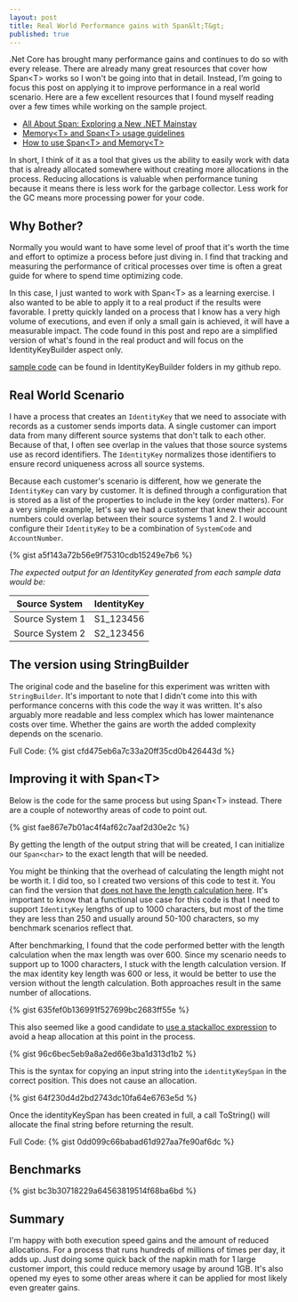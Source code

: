 ```yaml
---
layout: post
title: Real World Performance gains with Span&lt;T&gt;
published: true
---
```


.Net Core has brought many performance gains and continues to do so with every release.  There are already many great resources that cover how Span&lt;T&gt; works so I won't be going into that in detail.  Instead, I’m going to focus this post on applying it to improve performance in a real world scenario.  Here are a few excellent resources that I found myself reading over a few times while working on the sample project.

- [All About Span: Exploring a New .NET Mainstay](https://docs.microsoft.com/en-us/archive/msdn-magazine/2018/january/csharp-all-about-span-exploring-a-new-net-mainstay)
- [Memory&lt;T&gt; and Span&lt;T&gt; usage guidelines](https://docs.microsoft.com/en-us/dotnet/standard/memory-and-spans/memory-t-usage-guidelines)
- [How to use Span&lt;T&gt; and Memory&lt;T&gt;](https://medium.com/@antao.almada/how-to-use-span-t-and-memory-t-c0b126aae652)

In short, I think of it as a tool that gives us the ability to easily work with data that is already allocated somewhere without creating more allocations in the process.  Reducing allocations is valuable when performance tuning because it means there is less work for the garbage collector.  Less work for the GC means more processing power for your code.	


## Why Bother?

Normally you would want to have some level of proof that it's worth the time and effort to optimize a process before just diving in.  I find that tracking and measuring the performance of critical processes over time is often a great guide for where to spend time optimizing code.

In this case, I just wanted to work with Span&lt;T&gt; as a learning exercise.  I also wanted to be able to apply it to a real product if the results were favorable.  I pretty quickly landed on a process that I know has a very high volume of executions, and even if only a small gain is achieved, it will have a measurable impact.  The code found in this post and repo are a simplified version of what's found in the real product and will focus on the IdentityKeyBuilder aspect only.

[sample code](https://github.com/RickBlouch/PerformanceTests) can be found in IdentityKeyBuilder folders in my github repo.

## Real World Scenario

I have a process that creates an `IdentityKey` that we need to associate with records as a customer sends imports data.  A single customer can import data from many different source systems that don't talk to each other.  Because of that, I often see overlap in the values that those source systems use as record identifiers.  The `IdentityKey` normalizes those identifiers to ensure record uniqueness across all source systems.

Because each customer's scenario is different, how we generate the `IdentityKey` can vary by customer.  It is defined through a configuration that is stored as a list of the properties to include in the key (order matters).  For a very simple example, let's say we had a customer that knew their account numbers could overlap between their source systems 1 and 2.  I would configure their `IdentityKey` to be a combination of `SystemCode` and `AccountNumber`.  

{% gist a5f143a72b56e9f75310cdb15249e7b6  %}

*The expected output for an IdentityKey generated from each sample data would be:*

Source System   | IdentityKey
----------------|------------
Source System 1 | S1_123456
Source System 2 | S2_123456 

## The version using StringBuilder

The original code and the baseline for this experiment was written with `StringBuilder`.  It's important to note that I didn't come into this with performance concerns with this code the way it was written.  It's also arguably more readable and less complex which has lower maintenance costs over time.  Whether the gains are worth the added complexity depends on the scenario.

Full Code:
{% gist cfd475eb6a7c33a20ff35cd0b426443d %}

## Improving it with Span&lt;T&gt;

Below is the code for the same process but using Span&lt;T&gt; instead.  There are a couple of noteworthy areas of code to point out.

{% gist fae867e7b01ac4f4af62c7aaf2d30e2c  %}

By getting the length of the output string that will be created, I can initialize our `Span<char>` to the exact length that will be needed.  

You might be thinking that the overhead of calculating the length might not be worth it.  I did too, so I created two versions of this code to test it.  You can find the version that [does not have the length calculation here](https://github.com/RickBlouch/PerformanceTests/blob/trunk/src/IdentityKeyBuilder/IdentityKeyBuilder_WithSpan_NoLengthCalc.cs).  It's important to know that a functional use case for this code is that I need to support `IdentityKey` lengths of up to 1000 characters, but most of the time they are less than 250 and usually around 50-100 characters, so my benchmark scenarios reflect that.

After benchmarking, I found that the code performed better with the length calculation when the max length was over 600.  Since my scenario needs to support up to 1000 characters, I stuck with the length calculation version.  If the max identity key length was 600 or less, it would be better to use the version without the length calculation.  Both approaches result in the same number of allocations.  

{% gist 635fef0b136991f527699bc2683ff55e %}

This also seemed like a good candidate to [use a stackalloc expression](https://docs.microsoft.com/en-us/dotnet/csharp/language-reference/operators/stackalloc) to avoid a heap allocation at this point in the process.

{% gist 96c6bec5eb9a8a2ed66e3ba1d313d1b2 %}

This is the syntax for copying an input string into the `identityKeySpan` in the correct position.  This does not cause an allocation.  

{% gist 64f230d4d2bd2743dc10fa64e6763e5d %}

Once the identityKeySpan has been created in full, a call ToString() will allocate the final string before returning the result.

Full Code:
{% gist 0dd099c66babad61d927aa7fe90af6dc %}

## Benchmarks

{% gist bc3b30718229a64563819514f68ba6bd %}

## Summary

I'm happy with both execution speed gains and the amount of reduced allocations.  For a process that runs hundreds of millions of times per day, it adds up.  Just doing some quick back of the napkin math for 1 large customer import, this could reduce memory usage by around 1GB.  It's also opened my eyes to some other areas where it can be applied for most likely even greater gains.


